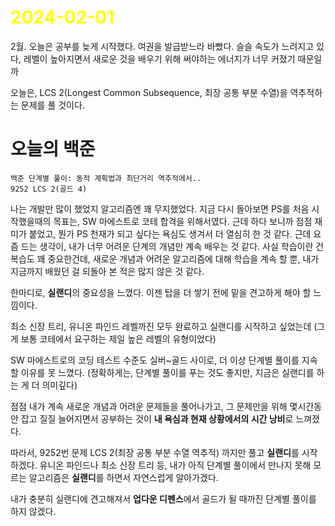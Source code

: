 # <span style="color:yellow">2024-02-01</span>

2월. 오늘은 공부를 늦게 시작했다. 여권을 발급받느라 바빴다.
슬슬 속도가 느려지고 있다, 레벨이 높아지면서 새로운 것을 배우기 위해 써야하는 에너지가 너무 커졌기 때문일까

오늘은, LCS 2(Longest Common Subsequence, 최장 공통 부분 수열)을 역추적하는 문제를 풀 것이다.

# 오늘의 백준
```
백준 단계별 풀이: 동적 계획법과 최단거리 역추적에서..
9252 LCS 2(골드 4)
```

나는 개발만 많이 했었지 알고리즘엔 꽤 무지했었다. 지금 다시 돌아보면 PS를 처음 시작했을때의 목표는, SW 마에스트로 코테 합격을 위해서였다. 근데 하다 보니까 점점 재미가 붙었고, 뭔가 PS 천재가 되고 싶다는 욕심도 생겨서 더 열심히 한 것 같다. 근데 요즘 드는 생각이, 내가 너무 어려운 단계의 개념만 계속 배우는 것 같다. 사실 학습이란 건 복습도 꽤 중요한건데, 새로운 개념과 어려운 알고리즘에 대해 학습을 계속 할 뿐, 내가 지금까지 배웠던 걸 되돌아 본 적은 많지 않은 것 같다.

한마디로, **실랜디**의 중요성을 느꼈다. 이젠 탑을 더 쌓기 전에 밑을 견고하게 해야 할 느낌이다.

최소 신장 트리, 유니온 파인드 레벨까진 모두 완료하고 실랜디를 시작하고 싶었는데 (그게 보통 코테에서 요구하는 제일 높은 레벨의 유형이었다)

SW 마에스트로의 코딩 테스트 수준도 실버~골드 사이로, 더 이상 단계별 풀이를 지속할 이유를 못 느꼈다. (정확하게는, 단계별 풀이를 푸는 것도 좋지만, 지금은 실랜디를 하는 게 더 의미깊다)

점점 내가 계속 새로운 개념과 어려운 문제들을 풀어나가고, 그 문제만을 위해 몇시간동안 잡고 질질 늘어지면서 공부하는 것이 **내 욕심과 현재 상황에서의 시간 낭비**로 느껴졌다.

따라서, 9252번 문제 LCS 2(최장 공통 부분 수열 역추적) 까지만 풀고 **실랜디**를 시작하겠다.
유니온 파인드나 최소 신장 트리 등, 내가 아직 단계별 풀이에서 만나지 못해 모르는 알고리즘은 **실랜디**를 하면서 자연스럽게 알아가겠다.

내가 충분히 실랜디에 견고해져서 **업다운 디펜스**에서 골드가 될 때까진 단계별 풀이를 하지 않겠다.